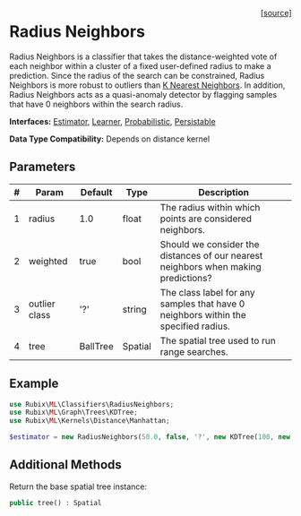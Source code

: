 <span style="float:right;"><a href="https://github.com/RubixML/ML/blob/master/src/Classifiers/RadiusNeighbors.php">[source]</a></span>

# Radius Neighbors
Radius Neighbors is a classifier that takes the distance-weighted vote of each neighbor within a cluster of a fixed user-defined radius to make a prediction. Since the radius of the search can be constrained, Radius Neighbors is more robust to outliers than [K Nearest Neighbors](k-nearest-neighbors.md). In addition, Radius Neighbors acts as a quasi-anomaly detector by flagging samples that have 0 neighbors within the search radius.

**Interfaces:** [Estimator](../estimator.md), [Learner](../learner.md), [Probabilistic](../probabilistic.md), [Persistable](../persistable.md)

**Data Type Compatibility:** Depends on distance kernel

## Parameters
| # | Param | Default | Type | Description |
|---|---|---|---|---|
| 1 | radius | 1.0 | float | The radius within which points are considered neighbors. |
| 2 | weighted | true | bool | Should we consider the distances of our nearest neighbors when making predictions? |
| 3 | outlier class | '?' | string | The class label for any samples that have 0 neighbors within the specified radius. |
| 4 | tree | BallTree | Spatial | The spatial tree used to run range searches. |

## Example
```php
use Rubix\ML\Classifiers\RadiusNeighbors;
use Rubix\ML\Graph\Trees\KDTree;
use Rubix\ML\Kernels\Distance\Manhattan;

$estimator = new RadiusNeighbors(50.0, false, '?', new KDTree(100, new Manhattan()));
```

## Additional Methods
Return the base spatial tree instance:
```php
public tree() : Spatial
```
